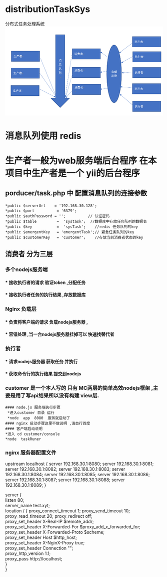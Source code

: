 # distributionTaskSys
分布式任务处理系统
![image](https://github.com/gw123/distributionTaskSys/blob/master/image/1.png?raw=true)

# 消息队列使用 redis 

# 生产者一般为web服务端后台程序 在本项目中生产者是一个 yii的后台程序 
   ## porducer/task.php 中 配置消息队列的连接参数  
    *public $serverUrl    = '192.168.30.128';
    *public $port          = '6379';
    *public $authPassword = '';          // 认证密码
    *public $table         =  'systask';  //数据库中存放任务队列的数据表
    *public $key           =  'sysTask';    //redis 任务队列的key
    *public $emergentKey   = 'emergentTask';// 紧急任务队列的key
    *public $customerKey   = 'customer';    //存放当前消费者状态的key
    
## 消费者 分为三层  
  ### 多个nodejs服务端 
  #### * 接收执行者的请求 验证token ,分配任务 
  #### * 接收执行者任务的执行结果 ,存放数据库 
  
  ### Nginx 负载层
  #### * 负责将客户端的请求 负载nodejs服务器 , 
  #### * 容错处理 ,当一台nodejs服务器挂掉可以 快速找替代者
  
  ### 执行者
  #### * 请求nodejs服务器 获取任务 并执行
  #### * 获取命令行的执行结果 提交到nodejs
  
  
  
  ### customer 是一个本人写的 只有 MC两层的简单高效nodejs框架 ,主要是用了写api结果所以没有构建 view层.
    #### node.js 服务端执行步骤  
     *进入customer 目录 运行
     *node  app  8080  服务就启动了
    #### nginx 启动步骤这里不做说明 ,请自行百度
    #### 客户端启动说明
    *进入 cd customer/console 
    *node  taskRuner
    
  ### nginx 服务器配置文件
  
  upstream  localhost {
     server  192.168.30.1:8080;
     server  192.168.30.1:8081;
     server  192.168.30.1:8082;
     server  192.168.30.1:8083;
     server  192.168.30.1:8084;
     server  192.168.30.1:8085;
     server  192.168.30.1:8086;
     server  192.168.30.1:8087;
     server  192.168.30.1:8088;
     server  192.168.30.1:8089;
   }
   
   server {  
            listen 80;  
            server_name   test.xyt;  
            location / { 
               proxy_connect_timeout 1; 
               proxy_send_timeout 10; 
               proxy_read_timeout 20; 
               proxy_redirect off;  
               proxy_set_header X-Real-IP $remote_addr;  
               proxy_set_header X-Forwarded-For $proxy_add_x_forwarded_for;  
               proxy_set_header X-Forwarded-Proto $scheme;  
               proxy_set_header Host $http_host;  
               proxy_set_header X-NginX-Proxy true;  
               proxy_set_header Connection "";  
               proxy_http_version 1.1;  
               proxy_pass  http://localhost;  
           }  
      }  
      
